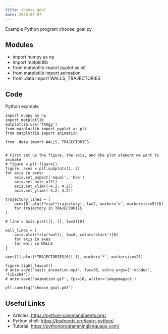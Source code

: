 ```yaml
---
title: choose_goal
date: 2020-05-07
---
```

Example Python program choose_goal.py

## Modules

* import numpy as np
* import matplotlib
* from matplotlib import pyplot as plt
* from matplotlib import animation
* from .data import WALLS, TRAJECTORIES

## Code

Python example

    import numpy as np
    import matplotlib
    matplotlib.use('TKAgg')
    from matplotlib import pyplot as plt
    from matplotlib import animation
    
    from .data import WALLS, TRAJECTORIES
    
    
    # First set up the figure, the axis, and the plot element we want to animate
    # figure = plt.figure()
    figure, axes = plt.subplots(1, 2)
    for axis in axes:
        axis.set_aspect('equal', 'box')
        axis.set_axis_off()
        axis.set_xlim((-4.2, 4.2))
        axis.set_ylim((-4.2, 4.2))
    
    trajectory_lines = [
        axes[0].plot(*zip(*trajectory), lw=2, marker='o', markersize=5)[0]
        for trajectory in TRAJECTORIES
    ]
    
    # line = axis.plot([], [], lw=2)[0]
    
    wall_lines = [
        axis.plot(*zip(*wall), lw=8, color='black')[0]
        for axis in axes
        for wall in WALLS
    ]
    
    axes[1].plot(*TRAJECTORIES[0][-1], marker='*', markersize=25)
    
    figure.tight_layout()
    # anim.save('basic_animation.mp4', fps=30, extra_args=['-vcodec', 'libx264'])
    # anim.save('animation.gif', fps=10, writer='imagemagick')
    
    plt.savefig('choose_goal.pdf')
    

## Useful Links

- Articles: https://python-commandments.org/
- Python shell: https://bsdnerds.org/learn-python/
- Tutorial: https://pythonprogramminglanguage.com/
